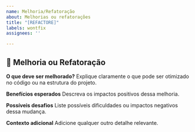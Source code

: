 ```yaml
---
name: Melhoria/Refatoração
about: Melhorias ou refatorações
title: "[REFACTORE]"
labels: wontfix
assignees: ''

---
```


## 🔨 Melhoria ou Refatoração

**O que deve ser melhorado?**
Explique claramente o que pode ser otimizado no código ou na estrutura do projeto.

**Benefícios esperados**
Descreva os impactos positivos dessa melhoria.

**Possíveis desafios**
Liste possíveis dificuldades ou impactos negativos dessa mudança.

**Contexto adicional**
Adicione qualquer outro detalhe relevante.
